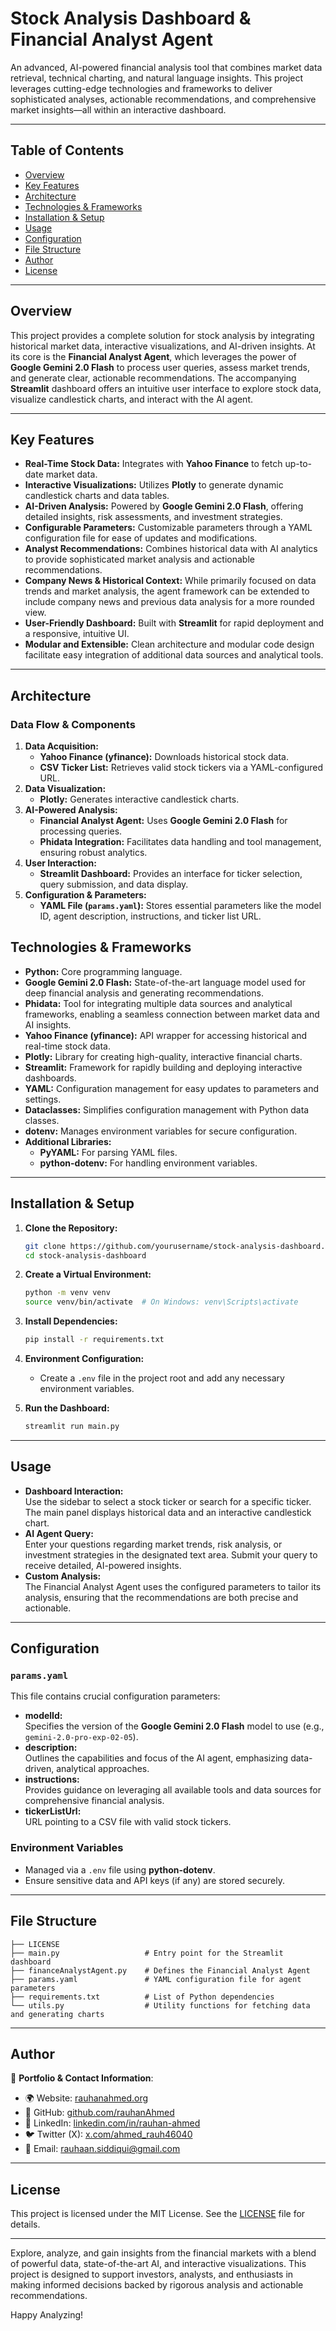 # Stock Analysis Dashboard & Financial Analyst Agent

An advanced, AI-powered financial analysis tool that combines market data retrieval, technical charting, and natural language insights. This project leverages cutting-edge technologies and frameworks to deliver sophisticated analyses, actionable recommendations, and comprehensive market insights—all within an interactive dashboard.

---

## Table of Contents

- [Overview](#overview)
- [Key Features](#key-features)
- [Architecture](#architecture)
- [Technologies & Frameworks](#technologies--frameworks)
- [Installation & Setup](#installation--setup)
- [Usage](#usage)
- [Configuration](#configuration)
- [File Structure](#file-structure)
- [Author](#author)
- [License](#license)

---

## Overview

This project provides a complete solution for stock analysis by integrating historical market data, interactive visualizations, and AI-driven insights. At its core is the **Financial Analyst Agent**, which leverages the power of **Google Gemini 2.0 Flash** to process user queries, assess market trends, and generate clear, actionable recommendations. The accompanying **Streamlit** dashboard offers an intuitive user interface to explore stock data, visualize candlestick charts, and interact with the AI agent.

---

## Key Features

- **Real-Time Stock Data:** Integrates with **Yahoo Finance** to fetch up-to-date market data.
- **Interactive Visualizations:** Utilizes **Plotly** to generate dynamic candlestick charts and data tables.
- **AI-Driven Analysis:** Powered by **Google Gemini 2.0 Flash**, offering detailed insights, risk assessments, and investment strategies.
- **Configurable Parameters:** Customizable parameters through a YAML configuration file for ease of updates and modifications.
- **Analyst Recommendations:** Combines historical data with AI analytics to provide sophisticated market analysis and actionable recommendations.
- **Company News & Historical Context:** While primarily focused on data trends and market analysis, the agent framework can be extended to include company news and previous data analysis for a more rounded view.
- **User-Friendly Dashboard:** Built with **Streamlit** for rapid deployment and a responsive, intuitive UI.
- **Modular and Extensible:** Clean architecture and modular code design facilitate easy integration of additional data sources and analytical tools.

---

## Architecture

### Data Flow & Components

1. **Data Acquisition:**  
   - **Yahoo Finance (yfinance):** Downloads historical stock data.
   - **CSV Ticker List:** Retrieves valid stock tickers via a YAML-configured URL.
2. **Data Visualization:**  
   - **Plotly:** Generates interactive candlestick charts.
3. **AI-Powered Analysis:**  
   - **Financial Analyst Agent:** Uses **Google Gemini 2.0 Flash** for processing queries.
   - **Phidata Integration:** Facilitates data handling and tool management, ensuring robust analytics.
4. **User Interaction:**  
   - **Streamlit Dashboard:** Provides an interface for ticker selection, query submission, and data display.
5. **Configuration & Parameters:**  
   - **YAML File (`params.yaml`):** Stores essential parameters like the model ID, agent description, instructions, and ticker list URL.


## Technologies & Frameworks

- **Python:** Core programming language.
- **Google Gemini 2.0 Flash:** State-of-the-art language model used for deep financial analysis and generating recommendations.
- **Phidata:** Tool for integrating multiple data sources and analytical frameworks, enabling a seamless connection between market data and AI insights.
- **Yahoo Finance (yfinance):** API wrapper for accessing historical and real-time stock data.
- **Plotly:** Library for creating high-quality, interactive financial charts.
- **Streamlit:** Framework for rapidly building and deploying interactive dashboards.
- **YAML:** Configuration management for easy updates to parameters and settings.
- **Dataclasses:** Simplifies configuration management with Python data classes.
- **dotenv:** Manages environment variables for secure configuration.
- **Additional Libraries:**  
  - **PyYAML:** For parsing YAML files.
  - **python-dotenv:** For handling environment variables.

---

## Installation & Setup

1. **Clone the Repository:**

   ```bash
   git clone https://github.com/yourusername/stock-analysis-dashboard.git
   cd stock-analysis-dashboard
   ```

2. **Create a Virtual Environment:**

   ```bash
   python -m venv venv
   source venv/bin/activate  # On Windows: venv\Scripts\activate
   ```

3. **Install Dependencies:**

   ```bash
   pip install -r requirements.txt
   ```

4. **Environment Configuration:**

   - Create a `.env` file in the project root and add any necessary environment variables.

5. **Run the Dashboard:**

   ```bash
   streamlit run main.py
   ```

---

## Usage

- **Dashboard Interaction:**  
  Use the sidebar to select a stock ticker or search for a specific ticker. The main panel displays historical data and an interactive candlestick chart.
- **AI Agent Query:**  
  Enter your questions regarding market trends, risk analysis, or investment strategies in the designated text area. Submit your query to receive detailed, AI-powered insights.
- **Custom Analysis:**  
  The Financial Analyst Agent uses the configured parameters to tailor its analysis, ensuring that the recommendations are both precise and actionable.

---

## Configuration

### `params.yaml`

This file contains crucial configuration parameters:

- **modelId:**  
  Specifies the version of the **Google Gemini 2.0 Flash** model to use (e.g., `gemini-2.0-pro-exp-02-05`).
- **description:**  
  Outlines the capabilities and focus of the AI agent, emphasizing data-driven, analytical approaches.
- **instructions:**  
  Provides guidance on leveraging all available tools and data sources for comprehensive financial analysis.
- **tickerListUrl:**  
  URL pointing to a CSV file with valid stock tickers.

### Environment Variables

- Managed via a `.env` file using **python-dotenv**.
- Ensure sensitive data and API keys (if any) are stored securely.

---

## File Structure

```
├── LICENSE
├── main.py                   # Entry point for the Streamlit dashboard
├── financeAnalystAgent.py    # Defines the Financial Analyst Agent
├── params.yaml               # YAML configuration file for agent parameters
├── requirements.txt          # List of Python dependencies
└── utils.py                  # Utility functions for fetching data and generating charts
```

---

## Author

🔗 **Portfolio & Contact Information**:  
- 🌍 Website: [rauhanahmed.org](https://rauhanahmed.org)  
- 🏢 GitHub: [github.com/rauhanAhmed](https://github.com/rauhanAhmed)  
- 💼 LinkedIn: [linkedin.com/in/rauhan-ahmed](https://www.linkedin.com/in/rauhan-ahmed)  
- 🐦 Twitter (X): [x.com/ahmed_rauh46040](https://x.com/ahmed_rauh46040)  
- 📧 Email: [rauhaan.siddiqui@gmail.com](mailto:rauhaan.siddiqui@gmail.com)

---

## License

This project is licensed under the MIT License. See the [LICENSE](LICENSE) file for details.

---

Explore, analyze, and gain insights from the financial markets with a blend of powerful data, state-of-the-art AI, and interactive visualizations. This project is designed to support investors, analysts, and enthusiasts in making informed decisions backed by rigorous analysis and actionable recommendations.

Happy Analyzing!